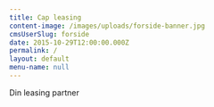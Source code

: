 ```yaml
---
title: Cap leasing
content-image: /images/uploads/forside-banner.jpg
cmsUserSlug: forside
date: 2015-10-29T12:00:00.000Z
permalink: /
layout: default
menu-name: null
---
```


Din leasing partner